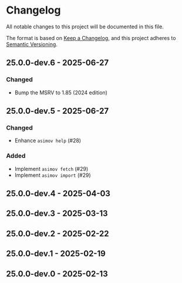 # Changelog

All notable changes to this project will be documented in this file.

The format is based on [Keep a Changelog](https://keepachangelog.com/en/1.0.0/),
and this project adheres to [Semantic Versioning](https://semver.org/spec/v2.0.0.html).

## 25.0.0-dev.6 - 2025-06-27
### Changed
- Bump the MSRV to 1.85 (2024 edition)

## 25.0.0-dev.5 - 2025-06-27
### Changed
- Enhance `asimov help` (#28)
### Added
- Implement `asimov fetch` (#29)
- Implement `asimov import` (#29)

## 25.0.0-dev.4 - 2025-04-03

## 25.0.0-dev.3 - 2025-03-13

## 25.0.0-dev.2 - 2025-02-22

## 25.0.0-dev.1 - 2025-02-19

## 25.0.0-dev.0 - 2025-02-13
